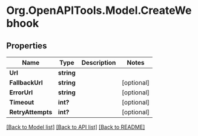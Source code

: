 # Org.OpenAPITools.Model.CreateWebhook
## Properties

Name | Type | Description | Notes
------------ | ------------- | ------------- | -------------
**Url** | **string** |  | 
**FallbackUrl** | **string** |  | [optional] 
**ErrorUrl** | **string** |  | [optional] 
**Timeout** | **int?** |  | [optional] 
**RetryAttempts** | **int?** |  | [optional] 

[[Back to Model list]](../README.md#documentation-for-models) [[Back to API list]](../README.md#documentation-for-api-endpoints) [[Back to README]](../README.md)

